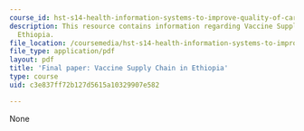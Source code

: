 ```yaml
---
course_id: hst-s14-health-information-systems-to-improve-quality-of-care-in-resource-poor-settings-spring-2012
description: This resource contains information regarding Vaccine Supply Chain in
  Ethiopia.
file_location: /coursemedia/hst-s14-health-information-systems-to-improve-quality-of-care-in-resource-poor-settings-spring-2012/c3e837ff72b127d5615a10329907e582_MITHST_S14S11_proj_vaccine.pdf
file_type: application/pdf
layout: pdf
title: 'Final paper: Vaccine Supply Chain in Ethiopia'
type: course
uid: c3e837ff72b127d5615a10329907e582

---
```

None